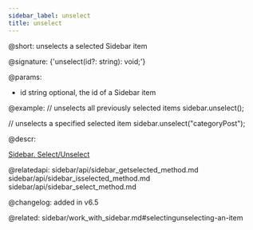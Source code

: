 ```yaml
---
sidebar_label: unselect
title: unselect
---          
```


@short: unselects a selected Sidebar item

@signature: {'unselect(id?: string): void;'}

@params:
- id    string      optional, the id of a Sidebar item

@example:
// unselects all previously selected items
sidebar.unselect();

// unselects a specified selected item
sidebar.unselect("categoryPost");



@descr:

[Sidebar. Select/Unselect](https://snippet.dhtmlx.com/3odod5v1)

@relatedapi: 
sidebar/api/sidebar_getselected_method.md
sidebar/api/sidebar_isselected_method.md
sidebar/api/sidebar_select_method.md



@changelog: added in v6.5


@related: sidebar/work_with_sidebar.md#selectingunselecting-an-item
